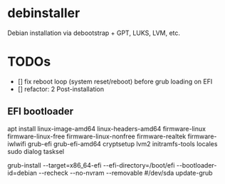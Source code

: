 # debinstaller
Debian installation via debootstrap + GPT, LUKS, LVM, etc.

# TODOs
- [] fix reboot loop (system reset/reboot) before grub loading on EFI
- [] refactor: 2 Post-installation

## EFI bootloader
apt install linux-image-amd64 linux-headers-amd64 firmware-linux firmware-linux-free firmware-linux-nonfree firmware-realtek firmware-iwlwifi grub-efi grub-efi-amd64 cryptsetup lvm2 initramfs-tools locales sudo dialog tasksel

grub-install --target=x86_64-efi --efi-directory=/boot/efi --bootloader-id=debian --recheck --no-nvram --removable #/dev/sda
update-grub
